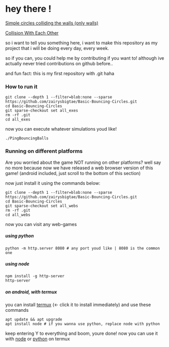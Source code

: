 # hey there !

[Simple circles colliding the walls (only walls)](https://github.com/zairysbigtae/Basic-Bouncing-Circles/tree/main/Simple)

[Collision With Each Other](https://github.com/zairysbigtae/Basic-Bouncing-Circles/tree/main/CollisionWithEachOther)

so i want to tell you something here, i want to make this repository as my project that i will be doing every day, every week.

so if you can, you could help me by contributing if you want to! although ive actually never tried contributions on github before..

and fun fact: this is my first repository with .git haha

### How to run it

```
git clone --depth 1 --filter=blob:none --sparse https://github.com/zairysbigtae/Basic-Bouncing-Circles.git
cd Basic-Bouncing-Circles
git sparse-checkout set all_exes
rm -rf .git
cd all_exes
```
now you can execute whatever simulations youd like!
```
./PingBouncingBalls
```

### Running on different platforms
Are you worried about the game NOT running on other platforms? well say no more because now we have released a web browser version of this game! (android included, just scroll to the bottom of this section)

now just install it using the commands below:
```
git clone --depth 1 --filter=blob:none --sparse https://github.com/zairysbigtae/Basic-Bouncing-Circles.git
cd Basic-Bouncing-Circles
git sparse-checkout set all_webs
rm -rf .git
cd all_webs
```
now you can visit any web-games

##### using python
```
python -m http.server 8080 # any port youd like | 8080 is the common one
```

##### using node
```
npm install -g http-server
http-server
```

##### on android, with termux
you can install [termux](https://f-droid.org/repo/com.termux_1020.apk) (<- click it to install immediately) and use these commands
```
apt update && apt upgrade
apt install node # if you wanna use python, replace node with python
```
keep entering Y to everything and boom, youre done!
now you can use it with [node](#using-node) or [python](#using-python) on termux